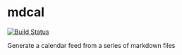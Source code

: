 # mdcal

[![Build Status](https://travis-ci.com/RealOrangeOne/mdcal.svg?branch=master)](https://travis-ci.com/RealOrangeOne/mdcal)

Generate a calendar feed from a series of markdown files
